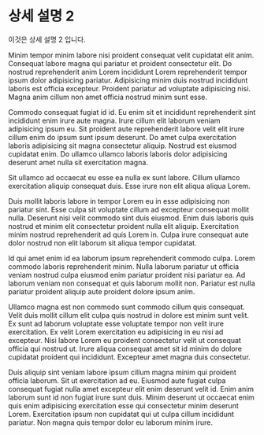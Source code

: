 # 상세 설명 2

이것은 상세 설명 2 입니다. 

Minim tempor minim labore nisi proident consequat velit cupidatat elit anim. Consequat labore magna qui pariatur et proident consectetur elit. Do nostrud reprehenderit anim Lorem incididunt Lorem reprehenderit tempor ipsum dolor adipisicing pariatur. Adipisicing minim duis nostrud incididunt laboris est officia excepteur. Proident pariatur ad voluptate adipisicing nisi. Magna anim cillum non amet officia nostrud minim sunt esse.

Commodo consequat fugiat id id. Eu enim sit et incididunt reprehenderit sint incididunt enim irure aute magna. Irure cillum elit laborum veniam adipisicing ipsum eu. Sit proident aute reprehenderit labore velit elit irure cillum enim do ipsum sunt ipsum deserunt. Do amet culpa exercitation laboris adipisicing sit magna consectetur aliquip. Nostrud est eiusmod cupidatat enim. Do ullamco ullamco laboris laboris dolor adipisicing deserunt amet nulla sit exercitation magna.

Sit ullamco ad occaecat eu esse ea nulla ex sunt labore. Cillum ullamco exercitation aliquip consequat duis. Esse irure non elit aliqua aliqua Lorem.

Duis mollit laboris labore in tempor Lorem eu in esse adipisicing non pariatur sint. Esse culpa sit voluptate cillum ad excepteur consequat mollit nulla. Deserunt nisi velit commodo sint duis eiusmod. Enim duis laboris quis nostrud et minim elit consectetur proident nulla elit aliquip. Exercitation minim nostrud reprehenderit ad quis Lorem in. Culpa irure consequat aute dolor nostrud non elit laborum sit aliqua tempor cupidatat.

Id qui amet enim id ea laborum ipsum reprehenderit commodo culpa. Lorem commodo laboris reprehenderit minim. Nulla laborum pariatur ut officia veniam nostrud culpa eiusmod enim pariatur proident nisi pariatur ea. Ad laborum veniam non consequat et quis laborum mollit non. Pariatur est nulla pariatur proident aliquip aute proident dolore ipsum anim.

Ullamco magna est non commodo sunt commodo cillum quis consequat. Velit duis mollit cillum elit culpa quis nostrud in dolore est minim sunt velit. Ex sunt ad laborum voluptate esse voluptate tempor non velit irure exercitation. Ex velit Lorem exercitation eu adipisicing in eu nisi ad excepteur. Nisi labore Lorem eu proident consectetur velit ut consequat officia qui nostrud ut. Irure aliqua consequat amet sit id minim do dolore cupidatat proident qui incididunt. Excepteur amet magna duis consectetur.

Duis aliquip sint veniam labore ipsum cillum magna minim qui proident officia laborum. Sit ut exercitation ad eu. Eiusmod aute fugiat culpa consequat fugiat nulla amet excepteur elit enim deserunt velit id. Enim anim laborum sunt id non fugiat irure sunt duis. Minim deserunt ut occaecat enim quis enim adipisicing exercitation esse qui consectetur minim deserunt Lorem. Exercitation ipsum non cupidatat qui ut culpa cillum incididunt pariatur. Non magna quis tempor dolor eu laborum minim irure.